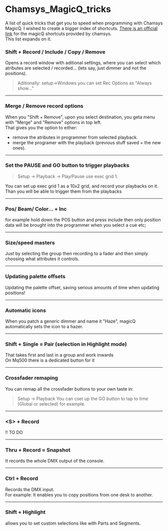 # Chamsys_MagicQ_tricks
A list of quick tricks that get you to speed when programming with Chamsys MagicQ.
I wished to create a bigger index of shortcuts. [There is an official link](https://secure.chamsys.co.uk/help/documentation/magicq/ch47.html)
for the magicQ shortcuts provided by chamsys.  
This list expands on it.





### Shift + Record / Include / Copy / Remove
Opens a record window with aditional settings, where you can select which atributes are selected / recorded... 
(lets say, just dimmer and not the positions).
> Aditionally: setup->Windows you can set Rec Options as "Always show..."

***

### Merge / Remove record options
When you "Shift + Remove", upon you select destination, you geta menu with "Merge" and "Remove" options in top left.  
That gives you the option to either:
* remove the atributes in programmer from selected playback.
* merge the programer with the playback (previous stuff saved + the new ones).

***

### Set the PAUSE and GO button to trigger playbacks
> Setup -> Playback -> Play/Pause use exec grid 1.  

You can set up exec grid 1 as a 10x2 grid, and record your playbacks on it. Than you will be able to trigger them from the playbacks

***

### Pos/ Beam/ Color... + Inc
for example hold down the POS button and press include then only position data 
will be brought into the programmer when you select a cue etc;

***

### Size/speed masters
Just by selecting the group then recording to a fader and then simply choosing what attributes it controls.

*** 

### Updating palette offsets
Updating the palette offset, saving serious amounts of time when updating positions!

***

### Automatic icons
When you patch a generic dimmer and name it "Haze", magicQ automatically sets the icon to a hazer.

***

### Shift + Single = Pair (selection in Highlight mode)
That takes first and last in a group and work inwards  
On Mq500 there is a dedicated button for it

***

### Crossfader remaping
You can remap all the crossfader buttons to your own taste in:
> Setup -> Playback
You can cset up the GO button to tap to time (Global or selected) for example.  

*** 

### <S\> + Record
!! TO DO 

***

### Thru + Record = Snapshot
It records the whole DMX output of the console.

***

### Ctrl + Record  
Records the DMX input.  
For example: It enables you to copy positions from one desk to another.

***

### Shift + Highlight
allows you to set custom selections like with Parts and Segments.





